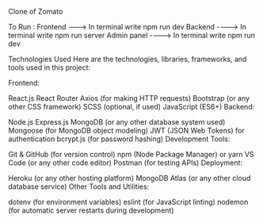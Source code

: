 Clone of Zomato

To Run : Frontend ---> In terminal write npm run dev Backend ----> In terminal write npm run server Admin panel ----> In terminal write npm run dev

Technologies Used Here are the technologies, libraries, frameworks, and tools used in this project:

Frontend:

React.js React Router Axios (for making HTTP requests) Bootstrap (or any other CSS framework) SCSS (optional, if used) JavaScript (ES6+) Backend:

Node.js Express.js MongoDB (or any other database system used) Mongoose (for MongoDB object modeling) JWT (JSON Web Tokens) for authentication bcrypt.js (for password hashing) Development Tools:

Git & GitHub (for version control) npm (Node Package Manager) or yarn VS Code (or any other code editor) Postman (for testing APIs) Deployment:

Heroku (or any other hosting platform) MongoDB Atlas (or any other cloud database service) Other Tools and Utilities:

dotenv (for environment variables) eslint (for JavaScript linting) nodemon (for automatic server restarts during development)
